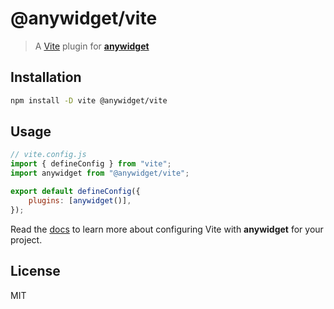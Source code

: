# @anywidget/vite

> A [Vite](https://vitejs.dev/) plugin for
> [**anywidget**](https://anywidget.dev)

## Installation

```sh
npm install -D vite @anywidget/vite
```

## Usage

```javascript
// vite.config.js
import { defineConfig } from "vite";
import anywidget from "@anywidget/vite";

export default defineConfig({
	plugins: [anywidget()],
});
```

Read the [docs](https://anywidget.dev/en/bundling/#vite) to learn more about
configuring Vite with **anywidget** for your project.

## License

MIT
